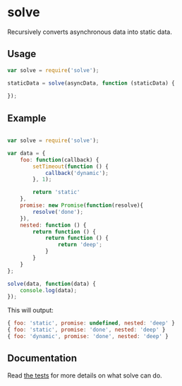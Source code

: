 # solve

Recursively converts asynchronous data into static data.

## Usage

```javascript
var solve = require('solve');

staticData = solve(asyncData, function (staticData) {
	
});
```

## Example

```javascript

var solve = require('solve');

var data = {
	foo: function(callback) {
		setTimeout(function () {
			callback('dynamic');
		}, 1);

		return 'static'
	},
	promise: new Promise(function(resolve){
		resolve('done');
	}),
	nested: function () {
		return function () {
			return function () {
				return 'deep';
			}
		}
	}
};

solve(data, function(data) {
	console.log(data);
});

```

This will output:

```javascript
{ foo: 'static', promise: undefined, nested: 'deep' }
{ foo: 'static', promise: 'done', nested: 'deep' }
{ foo: 'dynamic', promise: 'done', nested: 'deep' }
```

## Documentation

Read [the tests](https://github.com/jesseskinner/solve/blob/master/test/test.js) for more details on what solve can do.
